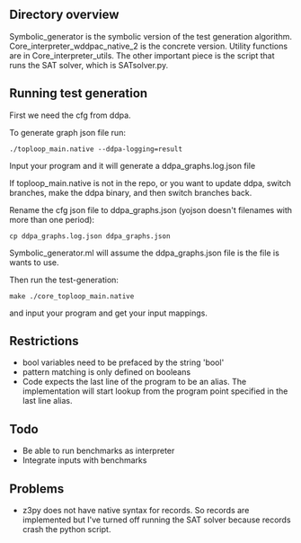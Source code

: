 ## Directory overview
Symbolic_generator is the symbolic version of the test generation algorithm. Core_interpreter_wddpac_native_2 is the concrete version. Utility functions are in Core_interpreter_utils. The other important piece is the script that runs the SAT solver, which is SATsolver.py.

## Running test generation
First we need the cfg from ddpa.

To generate graph json file run:

`./toploop_main.native --ddpa-logging=result`

Input your program and it will generate a ddpa_graphs.log.json file

If toploop_main.native is not in the repo, or you want to update ddpa, switch branches, make the ddpa binary, and then
switch branches back.

Rename the cfg json file to ddpa_graphs.json (yojson doesn't filenames with more than one period):

`cp ddpa_graphs.log.json ddpa_graphs.json`

Symbolic_generator.ml will assume the ddpa_graphs.json file is the file is wants to use.

Then run the test-generation:

`
make
./core_toploop_main.native
`

and input your program and get your input mappings.

## Restrictions
* bool variables need to be prefaced by the string 'bool'
* pattern matching is only defined on booleans
* Code expects the last line of the program to be an alias. The implementation will start lookup from the program point specified in the last line alias.

## Todo
* Be able to run benchmarks as interpreter
* Integrate inputs with benchmarks


## Problems
* z3py does not have native syntax for records. So records are implemented but
I've turned off running the SAT solver because records crash the python script.
